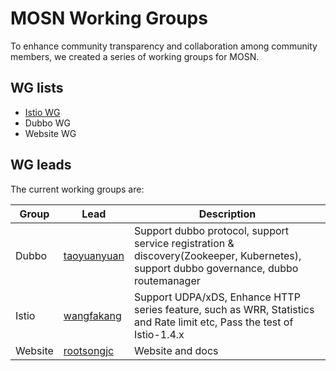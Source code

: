 # MOSN Working Groups

To enhance community transparency and collaboration among community members, we created a series of  working groups for MOSN.

## WG lists

- [Istio WG](wg-istio.md)
- Dubbo WG
- Website WG

## WG leads

The current working groups are:

| Group | Lead                                          | Description                                                  |
| ----- | --------------------------------------------- | ------------------------------------------------------------ |
| Dubbo | [taoyuanyuan](https://github.com/taoyuanyuan) | Support dubbo protocol, support service registration & discovery(Zookeeper, Kubernetes), support dubbo governance, dubbo routemanager |
| Istio | [wangfakang](https://github.com/wangfakang)   | Support UDPA/xDS, Enhance HTTP series feature, such as WRR, Statistics and Rate limit etc, Pass the test of Istio-1.4.x |
| Website |[rootsongjc](https://github.com/rootsongjc)|Website and docs|
